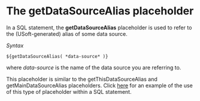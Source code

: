 # The getDataSourceAlias placeholder

In a SQL statement, the **getDataSourceAlias** placeholder is used to refer to the (USoft-generated) alias of some data source.

*Syntax*

```
${getDataSourceAlias( *data-source* )}
```

where *data-source* is the name of the data source you are referring to.

This placeholder is similar to the getThisDataSourceAlias and getMainDataSourceAlias placeholders. Click [here](https://usoft-nl.insided.com/scripting-with-data-sources-119/the-getmaindatasourcealias-placeholder-698) for an example of the use of this type of placeholder within a SQL statement.